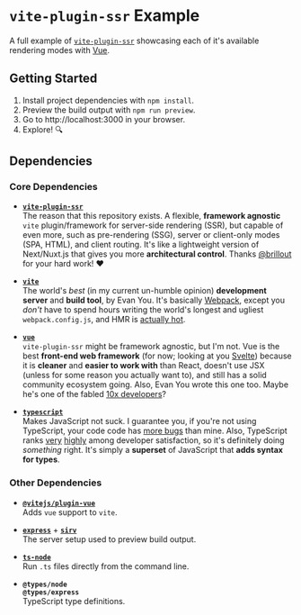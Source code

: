 # `vite-plugin-ssr` Example

A full example of [`vite-plugin-ssr`](https://vite-plugin-ssr.com) showcasing each of it's available rendering modes with [Vue](https://vuejs.org).

## Getting Started

1. Install project dependencies with `npm install`.
2. Preview the build output with `npm run preview`.
3. Go to http://localhost:3000 in your browser.
4. Explore! 🔍


## Dependencies
### Core Dependencies

- **[`vite-plugin-ssr`](https://vite-plugin-ssr.com)**  
  The reason that this repository exists. A flexible, **framework agnostic** `vite` plugin/framework for server-side rendering (SSR), but capable of even more, such as pre-rendering (SSG), server or client-only modes (SPA, HTML), and client routing. It's like a lightweight version of Next/Nuxt.js that gives you more **architectural control**. Thanks [@brillout](https://github.com/brillout) for your hard work! ❤️

- **[`vite`](https://vitejs.dev)**  
  The world's _best_ (in my current un-humble opinion) **development server** and **build tool**, by Evan You. It's basically [Webpack](https://webpack.js.org), except you _don't_ have to spend hours writing the world's longest and ugliest `webpack.config.js`, and HMR is [actually hot](https://vitejs.dev/guide/why.html#the-problems).

- **[`vue`](https://vuejs.org)**  
  `vite-plugin-ssr` might be framework agnostic, but I'm not. Vue is the best **front-end web framework** (for now; looking at you [Svelte](https://svelte.dev)) because it is **cleaner** and **easier to work with** than React, doesn't use JSX (unless for some reason you actually want to), and still has a solid community ecosystem going. Also, Evan You wrote this one too. Maybe he's one of the fabled [10x developers](https://www.google.com/search?q=10x+developer)?

- **[`typescript`](https://www.typescriptlang.org)**  
  Makes JavaScript not suck. I guarantee you, if you're not using TypeScript, your code code has [more bugs](https://earlbarr.com/publications/typestudy.pdf) than mine. Also, TypeScript ranks [very](https://insights.stackoverflow.com/survey/2020#most-loved-dreaded-and-wanted) [highly](https://survey.stackoverflow.co/2022/#section-most-loved-dreaded-and-wanted-programming-scripting-and-markup-languages) among developer satisfaction, so it's definitely doing _something_ right. It's simply a **superset** of JavaScript that **adds syntax for types**.


### Other Dependencies

- **[`@vitejs/plugin-vue`](https://www.npmjs.com/package/@vitejs/plugin-vue)**  
  Adds `vue` support to `vite`.

- **[`express`](https://www.npmjs.com/package/express)** + **[`sirv`](https://www.npmjs.com/package/sirv)**  
  The server setup used to preview build output.

- **[`ts-node`](https://www.npmjs.com/package/ts-node)**  
  Run `.ts` files directly from the command line.

- **`@types/node`**  
  **`@types/express`**  
  TypeScript type definitions.
